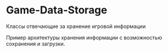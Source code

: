 # Game-Data-Storage
Классы отвечающие за хранение игровой информации


Пример архитектуры хранения информации с возможностью сохранения и загрузки.
